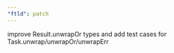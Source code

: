 ```yaml
---
"ftld": patch
---
```


improve Result.unwrapOr types and add test cases for Task.unwrap/unwrapOr/unwrapErr
